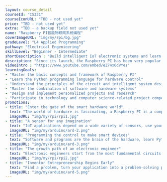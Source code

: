 ```yaml
---
layout: course_detail
courseId: "CS331"
courseIconURL: "TBD - not used yet"
price: "TBD - not used yet"
extra: "TBD - a backup field not used yet"
name: "Raspberry PI智能物联网系统编程"
coverImageURL: "img/my/rpi/bg.jpg"
gradeLevel: "L4 Applied Programming"
pathway: "Electrical Engenieering"
skillLevel: "Beginner - Intermediate"
shortDescription : "Build intelligent IoT electronic systems and learn the software in the hardware world"
description: "Since its launch, the Raspberry PI has been very popular among computer enthusiasts. Don't think its appearance "small", but the "core" is very powerful. Video, audio and other functions are all included, and you can build your own IoT application system with programming."
videoIntro : "https://www.youtube.com/embed/eZ74x6dVYes"
learningGoals:
- "Master the basic concepts and framework of Raspberry PI"
- "Learn the Python programming language for hardware control"
- "Understand the principles of the circuit and intelligent system design"
- "Master the combination of software and hardware systems"
- "Design and implement personalized projects and research"
- "Participate in technology and computer science-related project competitions"
promotions:
- title: "Enter the gate of the smart hardware world"
  text: "The world of hardware is fascinating, a Raspberry PI is a computer that allows you to experience the full process of developing an intelligent system."
  imageURL: "img/my/rpi/rpi1.jpg"
- title: "A sensor for any imagination"
  text: "IoT applications depend on a wide variety of sensors, use your imagination and you will find that all the functions you want can be implemented by sensors."
  imageURL: "img/my/arduino/ard-2.png"
- title: "Programming the control to make smart devices"
  text: "Software and programs are the brain of the hardware, learn Python language to control the intelligent electronic system."
  imageURL: "img/my/arduino/ard-3.png"
- title: "The growth path of an electronic engineer"
  text: "Electronic engineers start from the most fundamental circuits and programming, step by step, you will grow rapidly."
  imageURL: "img/my/rpi/rpi2.jpg"
- title: "Inventor Entrepreneurship Begins Early"
  text: "Find a problem, turn your application into a problem-solving product, and be a young inventor."
  imageURL: "img/my/arduino/ard-5.png"
---
```

